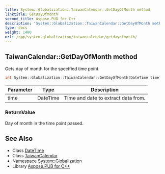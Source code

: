 ```yaml
---
title: System::Globalization::TaiwanCalendar::GetDayOfMonth method
linktitle: GetDayOfMonth
second_title: Aspose.PUB for C++
description: 'System::Globalization::TaiwanCalendar::GetDayOfMonth method. Gets day of month for the specified time point in C++.'
type: docs
weight: 1400
url: /cpp/system.globalization/taiwancalendar/getdayofmonth/
---
```

## TaiwanCalendar::GetDayOfMonth method


Gets day of month for the specified time point.

```cpp
int System::Globalization::TaiwanCalendar::GetDayOfMonth(DateTime time) const override
```


| Parameter | Type | Description |
| --- | --- | --- |
| time | DateTime | Time and date to extract data from. |

### ReturnValue

Day of month in the time point passed.

## See Also

* Class [DateTime](../../../system/datetime/)
* Class [TaiwanCalendar](../)
* Namespace [System::Globalization](../../)
* Library [Aspose.PUB for C++](../../../)
